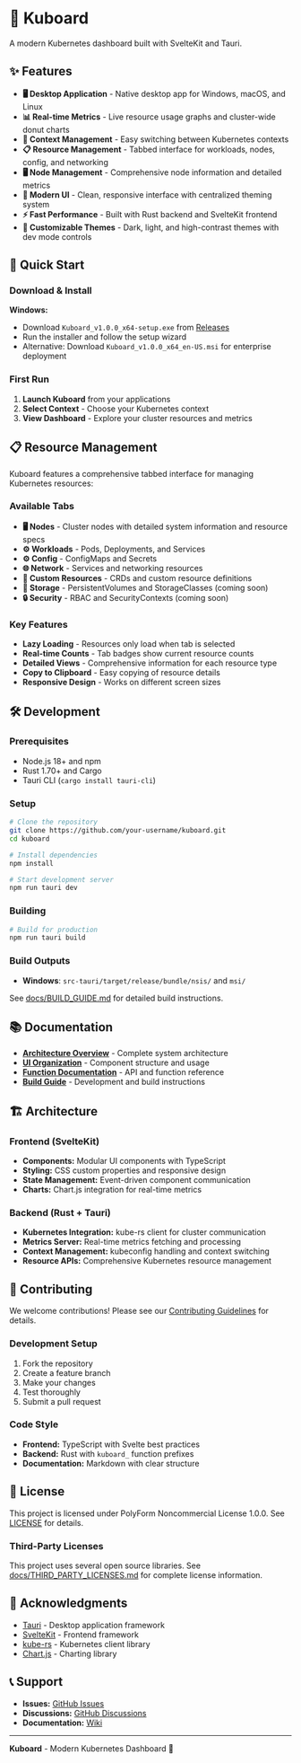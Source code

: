# 🚢 Kuboard

A modern Kubernetes dashboard built with SvelteKit and Tauri.

## ✨ Features

- **🖥️ Desktop Application** - Native desktop app for Windows, macOS, and Linux
- **📊 Real-time Metrics** - Live resource usage graphs and cluster-wide donut charts
- **🔄 Context Management** - Easy switching between Kubernetes contexts
- **📋 Resource Management** - Tabbed interface for workloads, nodes, config, and networking
- **🖥️ Node Management** - Comprehensive node information and detailed metrics
- **🎨 Modern UI** - Clean, responsive interface with centralized theming system
- **⚡ Fast Performance** - Built with Rust backend and SvelteKit frontend
- **🎨 Customizable Themes** - Dark, light, and high-contrast themes with dev mode controls

## 🚀 Quick Start

### Download & Install

**Windows:**
- Download `Kuboard_v1.0.0_x64-setup.exe` from [Releases](https://github.com/LizardFromStateFarm/Kuboard/releases)
- Run the installer and follow the setup wizard
- Alternative: Download `Kuboard_v1.0.0_x64_en-US.msi` for enterprise deployment

### First Run

1. **Launch Kuboard** from your applications
2. **Select Context** - Choose your Kubernetes context
3. **View Dashboard** - Explore your cluster resources and metrics

## 📋 Resource Management

Kuboard features a comprehensive tabbed interface for managing Kubernetes resources:

### Available Tabs
- **🖥️ Nodes** - Cluster nodes with detailed system information and resource specs
- **⚙️ Workloads** - Pods, Deployments, and Services
- **⚙️ Config** - ConfigMaps and Secrets
- **🌐 Network** - Services and networking resources
- **🔧 Custom Resources** - CRDs and custom resource definitions
- **💾 Storage** - PersistentVolumes and StorageClasses (coming soon)
- **🔒 Security** - RBAC and SecurityContexts (coming soon)

### Key Features
- **Lazy Loading** - Resources only load when tab is selected
- **Real-time Counts** - Tab badges show current resource counts
- **Detailed Views** - Comprehensive information for each resource type
- **Copy to Clipboard** - Easy copying of resource details
- **Responsive Design** - Works on different screen sizes

## 🛠️ Development

### Prerequisites

- Node.js 18+ and npm
- Rust 1.70+ and Cargo
- Tauri CLI (`cargo install tauri-cli`)

### Setup

```bash
# Clone the repository
git clone https://github.com/your-username/kuboard.git
cd kuboard

# Install dependencies
npm install

# Start development server
npm run tauri dev
```

### Building

```bash
# Build for production
npm run tauri build
```

### Build Outputs
- **Windows**: `src-tauri/target/release/bundle/nsis/` and `msi/`

See [docs/BUILD_GUIDE.md](docs/BUILD_GUIDE.md) for detailed build instructions.

## 📚 Documentation

- **[Architecture Overview](docs/ARCHITECTURE_OVERVIEW.md)** - Complete system architecture
- **[UI Organization](docs/UI_ORGANIZATION_GUIDE.md)** - Component structure and usage
- **[Function Documentation](docs/FUNCTION_DOCUMENTATION.md)** - API and function reference
- **[Build Guide](docs/BUILD_GUIDE.md)** - Development and build instructions

## 🏗️ Architecture

### Frontend (SvelteKit)
- **Components:** Modular UI components with TypeScript
- **Styling:** CSS custom properties and responsive design
- **State Management:** Event-driven component communication
- **Charts:** Chart.js integration for real-time metrics

### Backend (Rust + Tauri)
- **Kubernetes Integration:** kube-rs client for cluster communication
- **Metrics Server:** Real-time metrics fetching and processing
- **Context Management:** kubeconfig handling and context switching
- **Resource APIs:** Comprehensive Kubernetes resource management

## 🤝 Contributing

We welcome contributions! Please see our [Contributing Guidelines](docs/CONTRIBUTING.md) for details.

### Development Setup

1. Fork the repository
2. Create a feature branch
3. Make your changes
4. Test thoroughly
5. Submit a pull request

### Code Style

- **Frontend:** TypeScript with Svelte best practices
- **Backend:** Rust with `kuboard_` function prefixes
- **Documentation:** Markdown with clear structure

## 📄 License

This project is licensed under PolyForm Noncommercial License 1.0.0. See [LICENSE](LICENSE) for details.

### Third-Party Licenses

This project uses several open source libraries. See [docs/THIRD_PARTY_LICENSES.md](docs/THIRD_PARTY_LICENSES.md) for complete license information.

## 🙏 Acknowledgments

- [Tauri](https://tauri.app/) - Desktop application framework
- [SvelteKit](https://kit.svelte.dev/) - Frontend framework
- [kube-rs](https://kube.rs/) - Kubernetes client library
- [Chart.js](https://www.chartjs.org/) - Charting library

## 📞 Support

- **Issues:** [GitHub Issues](https://github.com/your-username/kuboard/issues)
- **Discussions:** [GitHub Discussions](https://github.com/your-username/kuboard/discussions)
- **Documentation:** [Wiki](https://github.com/your-username/kuboard/wiki)

---

**Kuboard** - Modern Kubernetes Dashboard 🚢